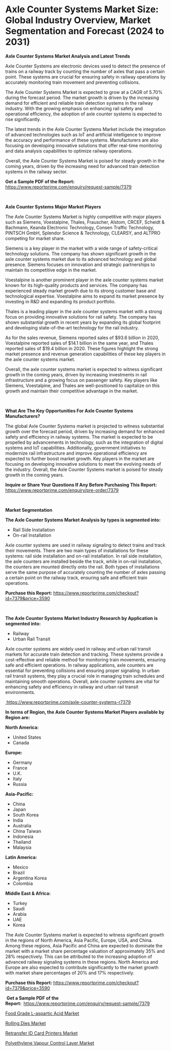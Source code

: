 <p><h1>Axle Counter Systems Market Size: Global Industry Overview, Market Segmentation and Forecast (2024 to 2031)</h1></p><p><strong>Axle Counter Systems Market Analysis and Latest Trends</strong></p>
<p><p>Axle Counter Systems are electronic devices used to detect the presence of trains on a railway track by counting the number of axles that pass a certain point. These systems are crucial for ensuring safety in railway operations by accurately monitoring train movement and preventing collisions.</p><p>The Axle Counter Systems Market is expected to grow at a CAGR of 5.70% during the forecast period. The market growth is driven by the increasing demand for efficient and reliable train detection systems in the railway industry. With the growing emphasis on enhancing rail safety and operational efficiency, the adoption of axle counter systems is expected to rise significantly.</p><p>The latest trends in the Axle Counter Systems Market include the integration of advanced technologies such as IoT and artificial intelligence to improve the accuracy and performance of these systems. Manufacturers are also focusing on developing innovative solutions that offer real-time monitoring and data analysis capabilities to optimize railway operations.</p><p>Overall, the Axle Counter Systems Market is poised for steady growth in the coming years, driven by the increasing need for advanced train detection systems in the railway sector.</p></p>
<p><strong>Get a Sample PDF of the Report:&nbsp;</strong> <a href="https://www.reportprime.com/enquiry/request-sample/7379">https://www.reportprime.com/enquiry/request-sample/7379</a></p>
<p>&nbsp;</p>
<p><strong>Axle Counter Systems Major Market Players</strong></p>
<p><p>The Axle Counter Systems Market is highly competitive with major players such as Siemens, Voestalpine, Thales, Frauscher, Alstom, CRCEF, Scheidt & Bachmann, Keanda Electronic Technology, Consen Traffic Technology, PINTSCH GmbH, Splendor Science & Technology, CLEARSY, and ALTPRO competing for market share.</p><p>Siemens is a key player in the market with a wide range of safety-critical technology solutions. The company has shown significant growth in the axle counter systems market due to its advanced technology and global presence. Siemens focuses on innovation and strategic partnerships to maintain its competitive edge in the market.</p><p>Voestalpine is another prominent player in the axle counter systems market known for its high-quality products and services. The company has experienced steady market growth due to its strong customer base and technological expertise. Voestalpine aims to expand its market presence by investing in R&D and expanding its product portfolio.</p><p>Thales is a leading player in the axle counter systems market with a strong focus on providing innovative solutions for rail safety. The company has shown substantial growth in recent years by expanding its global footprint and developing state-of-the-art technology for the rail industry.</p><p>As for the sales revenue, Siemens reported sales of $93.6 billion in 2020, Voestalpine reported sales of $14.1 billion in the same year, and Thales reported sales of $19.4 billion in 2020. These figures highlight the strong market presence and revenue generation capabilities of these key players in the axle counter systems market. </p><p>Overall, the axle counter systems market is expected to witness significant growth in the coming years, driven by increasing investments in rail infrastructure and a growing focus on passenger safety. Key players like Siemens, Voestalpine, and Thales are well-positioned to capitalize on this growth and maintain their competitive advantage in the market.</p></p>
<p>&nbsp;</p>
<p><strong>What Are The Key Opportunities For Axle Counter Systems Manufacturers?</strong></p>
<p><p>The global Axle Counter Systems market is projected to witness substantial growth over the forecast period, driven by increasing demand for enhanced safety and efficiency in railway systems. The market is expected to be propelled by advancements in technology, such as the integration of digital systems and IoT capabilities. Additionally, government initiatives to modernize rail infrastructure and improve operational efficiency are expected to further boost market growth. Key players in the market are focusing on developing innovative solutions to meet the evolving needs of the industry. Overall, the Axle Counter Systems market is poised for steady growth in the coming years.</p></p>
<p><strong>Inquire or Share Your Questions If Any Before Purchasing This Report:</strong> <a href="https://www.reportprime.com/enquiry/pre-order/7379">https://www.reportprime.com/enquiry/pre-order/7379</a></p>
<p>&nbsp;</p>
<p><strong>Market Segmentation</strong></p>
<p><strong>The Axle Counter Systems Market Analysis by types is segmented into:</strong></p>
<p><ul><li>Rail Side Installation</li><li>On-rail Installation</li></ul></p>
<p><p>Axle counter systems are used in railway signaling to detect trains and track their movements. There are two main types of installations for these systems: rail side installation and on-rail installation. In rail side installation, the axle counters are installed beside the track, while in on-rail installation, the counters are mounted directly onto the rail. Both types of installations serve the same purpose of accurately counting the number of axles passing a certain point on the railway track, ensuring safe and efficient train operations.</p></p>
<p><strong>Purchase this Report:&nbsp;</strong><a href="https://www.reportprime.com/checkout?id=7379&price=3590">https://www.reportprime.com/checkout?id=7379&price=3590</a></p>
<p>&nbsp;</p>
<p><strong>The Axle Counter Systems Market Industry Research by Application is segmented into:</strong></p>
<p><ul><li>Railway</li><li>Urban Rail Transit</li></ul></p>
<p><p>Axle counter systems are widely used in railway and urban rail transit markets for accurate train detection and tracking. These systems provide a cost-effective and reliable method for monitoring train movements, ensuring safe and efficient operations. In railway applications, axle counters are essential for preventing collisions and ensuring proper signaling. In urban rail transit systems, they play a crucial role in managing train schedules and maintaining smooth operations. Overall, axle counter systems are vital for enhancing safety and efficiency in railway and urban rail transit environments.</p></p>
<p><a href="https://www.reportprime.com/axle-counter-systems-r7379">&nbsp;https://www.reportprime.com/axle-counter-systems-r7379</a></p>
<p><strong>In terms of Region, the Axle Counter Systems Market Players available by Region are:</strong></p>
<p>
    <p> <strong> North America: </strong>
        <ul>
            <li>United States</li>
            <li>Canada</li>
        </ul>
        </p> 
    <p> <strong> Europe: </strong>
        <ul>
            <li>Germany</li>
            <li>France</li>
            <li>U.K.</li>
            <li>Italy</li>
            <li>Russia</li>
        </ul>
        </p> 
    <p> <strong> Asia-Pacific: </strong>
        <ul>
            <li>China</li>
            <li>Japan</li>
            <li>South Korea</li>
            <li>India</li>
            <li>Australia</li>
            <li>China Taiwan</li>
            <li>Indonesia</li>
            <li>Thailand</li>
            <li>Malaysia</li>
        </ul>
        </p> 
    <p> <strong> Latin America: </strong>
        <ul>
            <li>Mexico</li>
            <li>Brazil</li>
            <li>Argentina Korea</li>
            <li>Colombia</li>
        </ul>
        </p> 
    <p> <strong> Middle East & Africa: </strong>
        <ul>
            <li>Turkey</li>
            <li>Saudi</li>
            <li>Arabia</li>
            <li>UAE</li>
            <li>Korea</li>
        </ul>
    </p>
    </p>
<p><p>The Axle Counter Systems market is expected to witness significant growth in the regions of North America, Asia Pacific, Europe, USA, and China. Among these regions, Asia Pacific and China are expected to dominate the market with a market share percentage valuation of approximately 35% and 28% respectively. This can be attributed to the increasing adoption of advanced railway signaling systems in these regions. North America and Europe are also expected to contribute significantly to the market growth with market share percentages of 20% and 17% respectively.</p></p>
<p><strong>Purchase this Report: </strong><a href="https://www.reportprime.com/checkout?id=7379&price=3590">https://www.reportprime.com/checkout?id=7379&price=3590</a></p>
<p>&nbsp;<strong>Get a Sample PDF of the Report:&nbsp;&nbsp;</strong><a href="https://www.reportprime.com/enquiry/request-sample/7379">https://www.reportprime.com/enquiry/request-sample/7379</a></p>
<p><strong></strong></p>
<p><p><a href="https://www.linkedin.com/pulse/food-grade-l-aspartic-acid-market-size-growth-forecast-from-3guje?trackingId=OOlkZ5uLJcb6OFLMOvAhDA%3D%3D">Food Grade L-aspartic Acid Market</a></p><p><a href="https://github.com/yemakinde/Market-Research-Report-List-2/blob/main/rolling-dies-market.md">Rolling Dies Market</a></p><p><a href="https://github.com/jsmusil/Market-Research-Report-List-2/blob/main/retransfer-id-card-printers-market.md">Retransfer ID Card Printers Market</a></p><p><a href="https://www.linkedin.com/pulse/polyethylene-vapour-control-layer-market-size-global-industry-9ynmc?trackingId=0UFI9Aj9UYX6iq1f2ObB2A%3D%3D">Polyethylene Vapour Control Layer Market</a></p></p>